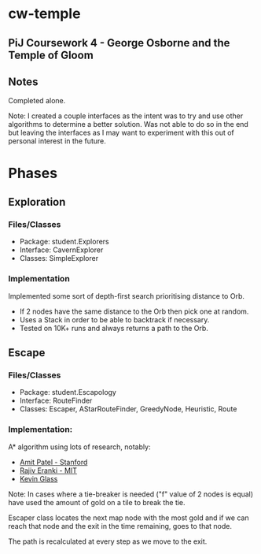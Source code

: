 # cw-temple
## PiJ Coursework 4 - George Osborne and the Temple of Gloom

## Notes

Completed alone.

Note: I created a couple interfaces as the intent was to try and use other algorithms
to determine a better solution. Was not able to do so in the end but leaving
the interfaces as I may want to experiment with this out of personal interest
in the future.

# Phases

## Exploration
### Files/Classes
-  Package: student.Explorers
-  Interface: CavernExplorer
-  Classes: SimpleExplorer

### Implementation
Implemented some sort of depth-first search prioritising distance to Orb.

-  If 2 nodes have the same distance to the Orb then pick one at random.
-  Uses a Stack in order to be able to backtrack if necessary.
-  Tested on 10K+ runs and always returns a path to the Orb.

## Escape
### Files/Classes
-  Package: student.Escapology
-  Interface: RouteFinder
-  Classes: Escaper, AStarRouteFinder, GreedyNode, Heuristic, Route

### Implementation:
A* algorithm using lots of research, notably:

- [Amit Patel - Stanford](http://theory.stanford.edu/~amitp/GameProgramming/AStarComparison.html)
- [Rajiv Eranki - MIT](http://web.mit.edu/eranki/www/tutorials/search/)
- [Kevin Glass](http://www.cokeandcode.com/main/tutorials/path-finding/)


Note: In cases where a tie-breaker is needed ("f" value of 2 nodes is equal) have used the 
amount of gold on a tile to break the tie.

Escaper class locates the next map node with the most gold and if we can reach
that node and the exit in the time remaining, goes to that node. 

The path is recalculated at every step as we move to the exit.